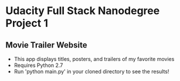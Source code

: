# Udacity Full Stack Nanodegree Project 1
## Movie Trailer Website

* This app displays titles, posters, and trailers of my favorite movies
* Requires Python 2.7
* Run 'python main.py' in your cloned directory to see the results!